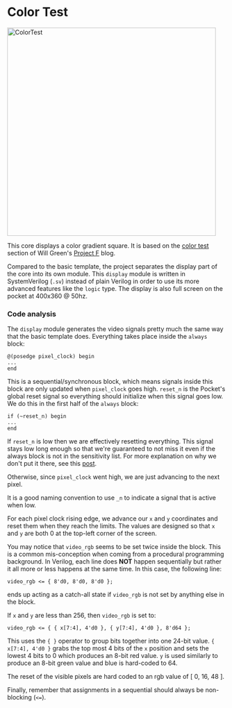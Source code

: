 # Color Test

<img width="480" alt="ColorTest" src="https://openfpgatutorials.org/assets/blog/2023-05-24/ColorTest.png">
<p></p>

This core displays a color gradient square. It is based on the [color test](https://projectf.io/posts/fpga-graphics/) section of Will Green's [Project F](https://projectf.io) blog.

Compared to the basic template, the project separates the display part of the core into its own module. This `display` module is written in SystemVerilog (`.sv`) instead of plain Verilog in order to use its more advanced features like the `logic` type. The display is also full screen on the pocket at 400x360 @ 50hz.

### Code analysis

The `display` module generates the video signals pretty much the same way that the basic template does. Everything takes place inside the `always` block:
```
@(posedge pixel_clock) begin
...
end
```
This is a sequential/synchronous block, which means signals inside this block are only updated when `pixel_clock` goes high. `reset_n` is the Pocket's global reset signal so everything should initialize when this signal goes low. We do this in the first half of the `always` block:
```
if (~reset_n) begin
...
end
```
If `reset_n` is low then we are effectively resetting everything. This signal stays low long enough so that we're guaranteed to not miss it even if the always block is not in the sensitivity list. For more explanation on why we don't put it there, see this [post](https://openfpgatutorials.org/2023/08/28/Resetting-a-core/).

Otherwise, since `pixel_clock` went high, we are just advancing to the next pixel.

It is a good naming convention to use `_n` to indicate a signal that is active when low.

For each pixel clock rising edge, we advance our `x` and `y` coordinates and reset them when they reach the limits. The values are designed so that `x` and `y` are both 0 at the top-left corner of the screen.

You may notice that `video_rgb` seems to be set twice inside the block. This is a common mis-conception when coming from a procedural programming background. In Verilog, each line does **NOT** happen sequentially but rather it all more or less happens at the same time. In this case, the following line:
```
video_rgb <= { 8'd0, 8'd0, 8'd0 };
```
ends up acting as a catch-all state if `video_rgb` is not set by anything else in the block.

If `x` and `y` are less than 256, then `video_rgb` is set to:
```
video_rgb <= { { x[7:4], 4'd0 }, { y[7:4], 4'd0 }, 8'd64 };
```

This uses the `{ }` operator to group bits together into one 24-bit value. `{ x[7:4], 4'd0 }` grabs the top most 4 bits of the `x` position and sets the lowest 4 bits to 0 which produces an 8-bit red value. `y` is used similarly to produce an 8-bit green value and blue is hard-coded to 64.

The reset of the visible pixels are hard coded to an rgb value of [ 0, 16, 48 ].

Finally, remember that assignments in a sequential should always be non-blocking (`<=`).
